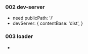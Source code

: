 ### 002 dev-server
- need publicPath: '/'
- devServer: {
    contentBase: 'dist',
  }

### 003 loader
- 

